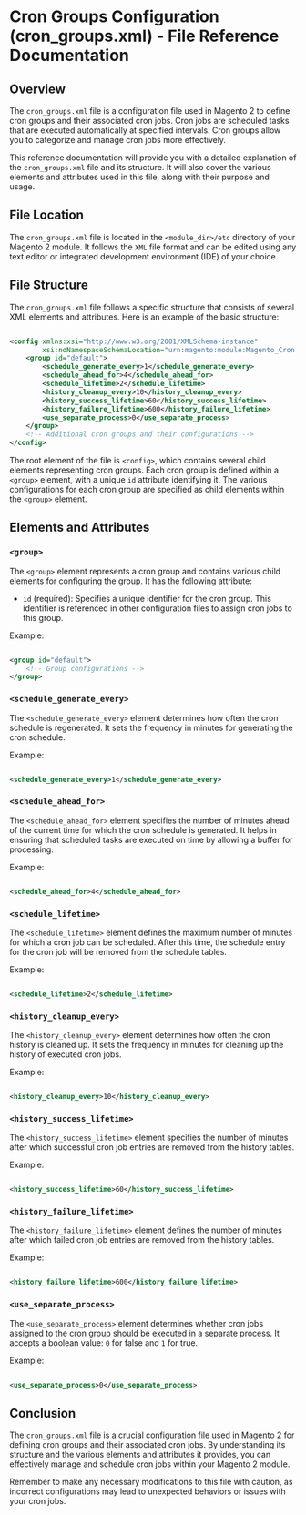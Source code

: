 # Cron Groups Configuration (cron_groups.xml) - File Reference Documentation

## Overview

The `cron_groups.xml` file is a configuration file used in Magento 2 to define cron groups and their associated cron
jobs. Cron jobs are scheduled tasks that are executed automatically at specified intervals. Cron groups allow you to
categorize and manage cron jobs more effectively.

This reference documentation will provide you with a detailed explanation of the `cron_groups.xml` file and its
structure. It will also cover the various elements and attributes used in this file, along with their purpose and usage.

## File Location

The `cron_groups.xml` file is located in the `<module_dir>/etc` directory of your Magento 2 module. It follows the `XML`
file format and can be edited using any text editor or integrated development environment (IDE) of your choice.

## File Structure

The `cron_groups.xml` file follows a specific structure that consists of several XML elements and attributes. Here is an
example of the basic structure:

```xml

<config xmlns:xsi="http://www.w3.org/2001/XMLSchema-instance"
        xsi:noNamespaceSchemaLocation="urn:magento:module:Magento_Cron:etc/cron_groups.xsd">
    <group id="default">
        <schedule_generate_every>1</schedule_generate_every>
        <schedule_ahead_for>4</schedule_ahead_for>
        <schedule_lifetime>2</schedule_lifetime>
        <history_cleanup_every>10</history_cleanup_every>
        <history_success_lifetime>60</history_success_lifetime>
        <history_failure_lifetime>600</history_failure_lifetime>
        <use_separate_process>0</use_separate_process>
    </group>
    <!-- Additional cron groups and their configurations -->
</config>
```

The root element of the file is `<config>`, which contains several child elements representing cron groups. Each cron
group is defined within a `<group>` element, with a unique `id` attribute identifying it. The various configurations for
each cron group are specified as child elements within the `<group>` element.

## Elements and Attributes

### `<group>`

The `<group>` element represents a cron group and contains various child elements for configuring the group. It has the
following attribute:

- `id` (required): Specifies a unique identifier for the cron group. This identifier is referenced in other
  configuration files to assign cron jobs to this group.

Example:

```xml

<group id="default">
    <!-- Group configurations -->
</group>
```

### `<schedule_generate_every>`

The `<schedule_generate_every>` element determines how often the cron schedule is regenerated. It sets the frequency in
minutes for generating the cron schedule.

Example:

```xml

<schedule_generate_every>1</schedule_generate_every>
```

### `<schedule_ahead_for>`

The `<schedule_ahead_for>` element specifies the number of minutes ahead of the current time for which the cron schedule
is generated. It helps in ensuring that scheduled tasks are executed on time by allowing a buffer for processing.

Example:

```xml

<schedule_ahead_for>4</schedule_ahead_for>
```

### `<schedule_lifetime>`

The `<schedule_lifetime>` element defines the maximum number of minutes for which a cron job can be scheduled. After
this time, the schedule entry for the cron job will be removed from the schedule tables.

Example:

```xml

<schedule_lifetime>2</schedule_lifetime>
```

### `<history_cleanup_every>`

The `<history_cleanup_every>` element determines how often the cron history is cleaned up. It sets the frequency in
minutes for cleaning up the history of executed cron jobs.

Example:

```xml

<history_cleanup_every>10</history_cleanup_every>
```

### `<history_success_lifetime>`

The `<history_success_lifetime>` element specifies the number of minutes after which successful cron job entries are
removed from the history tables.

Example:

```xml

<history_success_lifetime>60</history_success_lifetime>
```

### `<history_failure_lifetime>`

The `<history_failure_lifetime>` element defines the number of minutes after which failed cron job entries are removed
from the history tables.

Example:

```xml

<history_failure_lifetime>600</history_failure_lifetime>
```

### `<use_separate_process>`

The `<use_separate_process>` element determines whether cron jobs assigned to the cron group should be executed in a
separate process. It accepts a boolean value: `0` for false and `1` for true.

Example:

```xml

<use_separate_process>0</use_separate_process>
```

## Conclusion

The `cron_groups.xml` file is a crucial configuration file used in Magento 2 for defining cron groups and their
associated cron jobs. By understanding its structure and the various elements and attributes it provides, you can
effectively manage and schedule cron jobs within your Magento 2 module.

Remember to make any necessary modifications to this file with caution, as incorrect configurations may lead to
unexpected behaviors or issues with your cron jobs.

